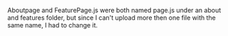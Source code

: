 Aboutpage and FeaturePage.js were both named page.js under an about and features folder, but since I can't upload more then one file with the same name, I had to change it.
